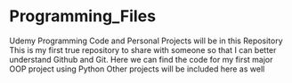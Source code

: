 # Programming_Files
Udemy Programming Code and Personal Projects will be in this Repository
This is my first true repository to share with someone so that I can better understand Github and Git.
Here we can find the code for my first major OOP project using Python
Other projects will be included here as well
